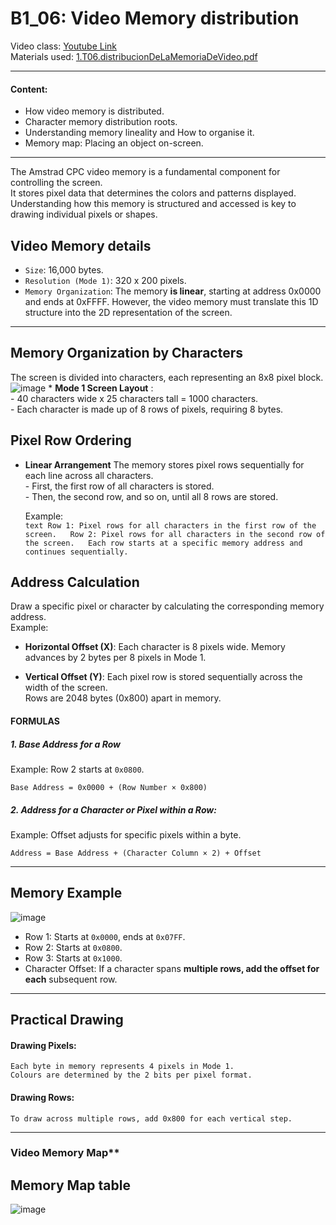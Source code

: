 # B1_06: Video Memory distribution
Video class: [Youtube Link](https://youtu.be/sDFBbLqe3X4)    
Materials used: [ 1.T06.distribucionDeLaMemoriaDeVideo.pdf ](https://github.com/alexandrglm/elearning_tools/blob/e11b767d79b3f5c9a20572a333016694d1feeac4/z80asmmooc/contents/Course/MODULE_1%3ASprite_in_machine_Code/B01_THEORY/B01_materials/1.T06.distribucionDeLaMemoriaDeVideo.pdf)  
***

#### Content:  
- How video memory is distributed.
- Character memory distribution roots.
- Understanding memory lineality and How to organise it.
- Memory map: Placing an object on-screen. 
***

The Amstrad CPC video memory is a fundamental component for controlling the screen.  
It stores pixel data that determines the colors and patterns displayed.  
Understanding how this memory is structured and accessed is key to drawing individual pixels or shapes.  

## Video Memory details
* `Size`: 16,000 bytes.
* `Resolution (Mode 1)`: 320 x 200 pixels.
* `Memory Organization`: The memory **is linear**, starting at address 0x0000 and ends at 0xFFFF. However, the video memory must translate this 1D structure into the 2D representation of the screen.
***

## Memory Organization by Characters
The screen is divided into characters, each representing an 8x8 pixel block.
![image](https://github.com/user-attachments/assets/b84c2d43-3d71-4c7a-bb3a-d2c7dae6aa4f)
    * __Mode 1 Screen Layout__ :  
        - 40 characters wide x 25 characters tall = 1000 characters.  
        - Each character is made up of 8 rows of pixels, requiring 8 bytes.  

## Pixel Row Ordering

* **Linear Arrangement**
   The memory stores pixel rows sequentially for each line across all characters.  
        - First, the first row of all characters is stored.  
        - Then, the second row, and so on, until all 8 rows are stored.  

    Example:  
      ```text
        Row 1: Pixel rows for all characters in the first row of the screen.  
        Row 2: Pixel rows for all characters in the second row of the screen.  
        Each row starts at a specific memory address and continues sequentially.  
      ```

## Address Calculation

Draw a specific pixel or character by calculating the corresponding memory address.  
Example:

- **Horizontal Offset (X)**:
  Each character is 8 pixels wide. Memory advances by 2 bytes per 8 pixels in Mode 1.  

- **Vertical Offset (Y)**:
  Each pixel row is stored sequentially across the width of the screen.  
  Rows are 2048 bytes (0x800) apart in memory.  

#### FORMULAS
##### 1. Base Address for a Row
Example: Row 2 starts at `0x0800`.  

```formula
Base Address = 0x0000 + (Row Number × 0x800)  
```
  
##### 2. Address for a Character or Pixel within a Row:  
Example: Offset adjusts for specific pixels within a byte.  

```formula
Address = Base Address + (Character Column × 2) + Offset  
```
***
## Memory Example
![image](https://github.com/user-attachments/assets/2e275a36-cad8-428e-86c3-19109edaec8f)  
* Row 1: Starts at `0x0000`, ends at `0x07FF`.  
* Row 2: Starts at `0x0800`.  
* Row 3: Starts at `0x1000`.  
* Character Offset: If a character spans **multiple rows, add the offset for each** subsequent row.  
***
## Practical Drawing
#### Drawing Pixels:

    Each byte in memory represents 4 pixels in Mode 1.  
    Colours are determined by the 2 bits per pixel format.  

#### Drawing Rows:

    To draw across multiple rows, add 0x800 for each vertical step.  
***
### Video Memory Map**

## Memory Map table
![image](https://github.com/user-attachments/assets/ae857552-41ad-4403-87c3-70b15d22fe58)
